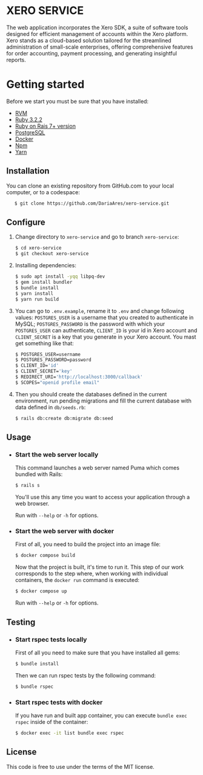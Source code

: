 # XERO SERVICE

 The web application incorporates the Xero SDK, a suite of software tools designed for efficient management of accounts within the Xero platform. Xero stands as a cloud-based solution tailored for the streamlined administration of small-scale enterprises, offering comprehensive features for order accounting, payment processing, and generating insightful reports.

# Getting started

Before we start you must be sure that you have installed:

- [RVM](http://rvm.io/rvm/install)
- [Ruby 3.2.2](https://gist.github.com/pboksz/4649025)
- [Ruby on Rais 7+ version](https://guides.rubyonrails.org/v5.1/getting_started.html)
- [PostgreSQL](https://www.postgresql.org/docs/current/tutorial-install.html)
- [Docker](https://docs.docker.com/engine/install/)
- [Npm](https://docs.npmjs.com/downloading-and-installing-node-js-and-npm)
- [Yarn](https://classic.yarnpkg.com/lang/en/docs/install/#debian-stablehttps://classic.yarnpkg.com/lang/en/docs/install/#debian-stable)

## Installation
You can clone an existing repository from GitHub.com to your local computer, or to a codespace:

```sh
   $ git clone https://github.com/DariaAres/xero-service.git
```

## Configure

1. Change directory to `xero-service` and go to branch `xero-service`:

    ```sh
    $ cd xero-service
    $ git checkout xero-service
    ```

1. Installing dependencies:

    ```sh
    $ sudo apt install -yqq libpq-dev
    $ gem install bundler
    $ bundle install
    $ yarn install
    $ yarn run build
    ```

1. You can go to `.env.example`, rename it to `.env` and change following values: `POSTGRES_USER` is a username that you created to authenticate in MySQL; `POSTGRES_PASSWORD` is the password with which your `POSTGRES_USER` can authenticate, `CLIENT_ID` is your id in Xero account and `CLIENT_SECRET` is a key that you generate in your Xero account. You mast get something like that: 

    ```sh
    $ POSTGRES_USER=username
    $ POSTGRES_PASSWORD=password
    $ CLIENT_ID='id'
    $ CLIENT_SECRET='key'
    $ REDIRECT_URI='http://localhost:3000/callback'
    $ SCOPES="openid profile email"
    ```

1. Then you should create the databases defined in the current environment, run pending migrations and fill the current database with data defined in `db/seeds.rb`:

    ```sh
    $ rails db:create db:migrate db:seed
    ```

## Usage

- ### Start the web server locally

    This command launches a web server named Puma which comes bundled with Rails:

    ```sh
    $ rails s
    ```
    You'll use this any time you want to access your application through a web browser.

    Run with `--help` or `-h` for options.

- ### Start the web server with docker
    First of all, you need to build the project into an image file:

    ```sh
    $ docker compose build
    ```

    Now that the project is built, it's time to run it. This step of our work corresponds to the step where, when working with individual containers, the `docker run` command is executed:

    ```sh
    $ docker compose up
    ```
    Run with `--help` or `-h` for options.

## Testing

- ### Start rspec tests locally

    First of all you need to make sure that you have installed all gems:

    ```sh
    $ bundle install
    ```

    Then we can run rspec tests by the following command:

    ```sh
    $ bundle rspec
    ```

- ### Start rspec tests with docker

    If you have run and built app container, you can execute `bundle exec rspec` inside of the container:

    ```sh
    $ docker exec -it list bundle exec rspec
    ```

## License

This code is free to use under the terms of the MIT license.
